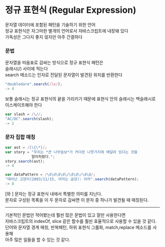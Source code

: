 # 정규 표현식 (Regular Expression)
문자열 데이터에 포함된 패턴을 기술하기 위한 언어  
정규 표현식은 자그마한 별개의 언어로서 자바스크립트에 내장돼 있다  
가독성은 그다지 좋지 않지만 아주 간결하다  
  
    
   
### 문법
문자열을 따옴표로 감싸는 방식으로 정규 표현식 패턴은  
슬래시(/) 사이에 적는다  
search 메소드는 인자로 전달된 문자열이 발견된 위치를 반환한다  
```js
"doubledare".search(/le/);
-> 4
```
보통 슬래시는 정규 표현식의 끝을 가리키기 때문에 표현식 안의 슬래시는 백슬래시로  
이스케이프해야 한다
```js
var slash = /\//;
"AC/DC".search(slash);
-> 2
```
### 문자 집합 매칭
```js
var ast = /[\{\*]/;
var story = "우리는 *큰 나무늘보*가 커다란 나뭇가지에 매달려 있다는 것을
            알아차렸다.";
story.search(ast);
-> 4

var dataPattern = /\d\d\d\d\/\d\d\/\d\d/;
"태어난 고양이(2003/11/15, 어미는 금강): 아라".search(dataPattern);
-> 8
```
[와 ] 문자는 정규 표현식 내에서 특별한 의미를 지닌다.  
문자로 구성된 목록을 이 두 문자로 감싸면 이 문자 중 하나가 발견될 때 매칭된다.  
***
기본적인 문법만 적어봤는데 훨씬 많은 문법이 있고 잘만 사용한다면   
자바스크립트의 indexOf, slice 같은 함수를 훨씬 효율적으로 사용할 수 있을 것 같다.  
단어와 문자열 경계 매칭, 반복패턴, 하위 표현식 그룹화, match,replace 메소드를 사용해  
아주 많은 일들을 할 수 있는 것 같다.